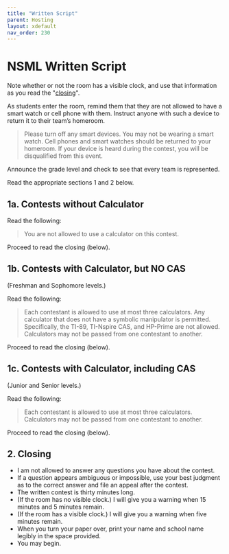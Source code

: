 ```yaml
---
title: "Written Script"
parent: Hosting
layout: xdefault
nav_order: 230
---
```


# NSML Written Script

Note whether or not the room has a visible clock, and use that
information as you read the "[closing](#2-closing)".

As students enter the room, remind them that they are not allowed to
have a smart watch or cell phone with them. Instruct anyone with
such a device to return it to their team’s homeroom.

> Please turn off any smart devices. You may not be wearing a smart
watch. Cell phones and smart watches should be returned to your
homeroom. If your device is heard during the contest, you will
be disqualified from this event.

Announce the grade level and check to see that every team is represented.

Read the appropriate sections 1 and 2 below.

## 1a. Contests without Calculator

Read the following:

> You are not allowed to use a calculator on this contest.

Proceed to read the closing (below).

## 1b. Contests with Calculator, but NO CAS
(Freshman and Sophomore levels.)

Read the following:

> Each contestant is allowed to use at most three calculators. Any
calculator that does not have a symbolic manipulator is permitted.
Specifically, the TI-89, TI-Nspire CAS, and HP-Prime are not allowed.
Calculators may not be passed from one contestant to another.

Proceed to read the closing (below).

## 1c. Contests with Calculator, including CAS
(Junior and Senior levels.)

Read the following:

> Each contestant is allowed to use at most three calculators. Calculators may not be passed from one contestant to another.

Proceed to read the closing (below).

## 2. Closing

* I am not allowed to answer any questions you have about the contest.
* If a question appears ambiguous or impossible, use your best judgment as to the correct answer and file an appeal after the contest.
* The written contest is thirty minutes long.
* (If the room has no visible clock.) I will give you a warning when
  15 minutes and 5 minutes remain.
* (If the room has a visible clock.) I will give you a warning when five minutes remain.
* When you turn your paper over, print your name and school name legibly in the space provided.
* You may begin.
